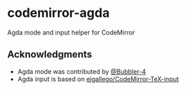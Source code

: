 # codemirror-agda

Agda mode and input helper for CodeMirror


## Acknowledgments

- Agda mode was contributed by [@Bubbler-4](https://github.com/Bubbler-4)
- Agda input is based on [ejgallego/CodeMirror-TeX-input](https://github.com/ejgallego/CodeMirror-TeX-input)
